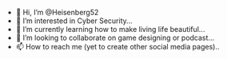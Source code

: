 - 👋 Hi, I’m @Heisenberg52
- 👀 I’m interested in Cyber Security...
- 🌱 I’m currently learning how to make living life beautiful...
- 💞️ I’m looking to collaborate on game designing or podcast...
- 📫 How to reach me (yet to create other social media pages)..

<!---
Heisenberg52/Heisenberg52 is a ✨ special ✨ repository because its `README.md` (this file) appears on your GitHub profile.
You can click the Preview link to take a look at your changes.
--->
